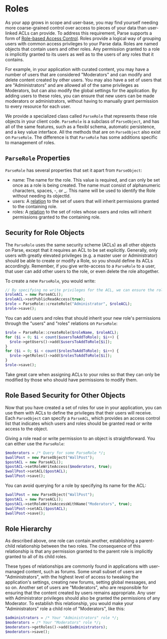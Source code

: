# Roles

As your app grows in scope and user-base, you may find yourself needing more coarse-grained control over access to pieces of your data than user-linked ACLs can provide. To address this requirement, Parse supports a form of [Role-based Access Control](http://en.wikipedia.org/wiki/Role-based_access_control). Roles provide a logical way of grouping users with common access privileges to your Parse data. Roles are named objects that contain users and other roles. Any permission granted to a role is implicitly granted to its users as well as to the users of any roles that it contains.

For example, in your application with curated content, you may have a number of users that are considered "Moderators" and can modify and delete content created by other users.  You may also have a set of users that are "Administrators" and are allowed all of the same privileges as Moderators, but can also modify the global settings for the application. By adding users to these roles, you can ensure that new users can be made moderators or administrators, without having to manually grant permission to every resource for each user.

We provide a specialized class called `ParseRole` that represents these role objects in your client code. `ParseRole` is a subclass of `ParseObject`, and has all of the same features, such as a flexibl schema, automatic persistence, and a key value interface.  All the methods that are on `ParseObject` also  exist on `ParseRole`.  The difference is that `ParseRole` has some additions specific to management of roles.

## `ParseRole` Properties

`ParseRole` has several properties that set it apart from `ParseObject`:

*   name: The name for the role.  This value is required, and can only be set once as a role is being created.  The name must consist of alphanumeric characters, spaces, -, or _.  This name will be used to identify the Role without needing its objectId.
*   users: A [relation](#using-pointers) to the set of users that will inherit permissions granted to the containing role.
*   roles: A [relation](#using-pointers) to the set of roles whose users and roles will inherit permissions granted to the containing role.

## Security for Role Objects

The `ParseRole` uses the same security scheme (ACLs) as all other objects on Parse, except that it requires an ACL to be set explicitly. Generally, only users with greatly elevated privileges (e.g. a master user or Administrator) should be able to create or modify a Role, so you should define its ACLs accordingly.  Remember, if you give write-access to a `ParseRole` to a user, that user can add other users to the role, or even delete the role altogether.

To create a new `ParseRole`, you would write:

```php
// By specifying no write privileges for the ACL, we can ensure the role cannot be altered.
$roleACL = new ParseACL();
$roleACL->setPublicReadAccess(true);
$role = ParseRole::createRole("Administrator", $roleACL);
$role->save();
```

You can add users and roles that should inherit your new role's permissions through the "users" and "roles" relations on `ParseRole`:

```php
$role = ParseRole::createRole($roleName, $roleACL);
for ($i = 0; $i < count($usersToAddToRole); $i++) {
  $role->getUsers()->add($usersToAddToRole[$i]);
}
for ($i = 0; $i < count($rolesToAddToRole); $i++) {
  $role->getRoles()->add($rolesToAddToRole[$i]);
}
$role->save();
```

Take great care when assigning ACLs to your roles so that they can only be modified by those who should have permissions to modify them.

## Role Based Security for Other Objects

Now that you have created a set of roles for use in your application, you can use them with ACLs to define the privileges that their users will receive. Each `ParseObject` can specify a `ParseACL`, which provides an access control list that indicates which users and roles should be granted read or write access to the object.

Giving a role read or write permission to an object is straightforward.  You can either use the `ParseRole`:

```php
$moderators = /* Query for some ParseRole */;
$wallPost = new ParseObject("WallPost");
$postACL = new ParseACL();
$postACL->setRoleWriteAccess($moderators, true);
$wallPost->setACL($postACL);
$wallPost->save();
```

You can avoid querying for a role by specifying its name for the ACL:

```php
$wallPost = new ParseObject("WallPost");
$postACL = new ParseACL();
$postACL->setRoleWriteAccessWithName("Moderators", true);
$wallPost->setACL($postACL);
$wallPost->save();
```

## Role Hierarchy

As described above, one role can contain another, establishing a parent-child relationship between the two roles. The consequence of this relationship is that any permission granted to the parent role is implicitly granted to all of its child roles.

These types of relationships are commonly found in applications with user-managed content, such as forums. Some small subset of users are "Administrators", with the highest level of access to tweaking the application's settings, creating new forums, setting global messages, and so on. Another set of users are "Moderators", who are responsible for ensuring that the content created by users remains appropriate. Any user with Administrator privileges should also be granted the permissions of any Moderator. To establish this relationship, you would make your "Administrators" role a child role of "Moderators", like this:

```php
$administrators = /* Your "Administrators" role */;
$moderators = /* Your "Moderators" role */;
$moderators->getRoles()->add($administrators);
$moderators->save();
```
